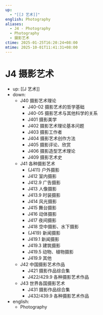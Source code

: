 ```yaml
---
up:
  - "[[J 艺术]]"
english: Photography
aliases:
  - J4 - Photography
  - Photography
  - 摄影艺术
ctime: 2025-01-25T16:20:24+08:00
mtime: 2025-10-01T11:41:31+08:00
---
```


# J4 摄影艺术

- up: [[J 艺术]]
- down:
	- J40 摄影艺术理论
		- J40-02 摄影艺术的哲学基础
		- J40-05 摄影艺术与其他科学的关系
		- J401 摄影美学
		- J402 摄影艺术理论基本问题
		- J403 摄影工作者
		- J404 摄影艺术创作方法
		- J405 摄影评论、欣赏
		- J406 摄影造型艺术理论
		- J409 摄影艺术史
	- J41 各种摄影艺术
		- {J411} 户外摄影
		- J412 室内摄影
		- J412.9 广告摄影
		- J413 人像摄影
		- J413.9 时装摄影
		- J414 风光摄影
		- J415 舞台摄影
		- J416 动体摄影
		- J417 夜间摄影
		- J418 空中摄影、水下摄影
		- {J419} 新闻摄影
		- J419.1 新闻摄影
		- J419.3 建筑摄影
		- J419.5 动物、植物摄影
		- J419.9 其他
	- J42 中国摄影艺术作品
		- J421 摄影作品综合集
		- J422/429.9 各种摄影艺术作品
	- J43 世界各国摄影艺术
		- J431 摄影作品综合集
		- J432/439.9 各种摄影艺术作品
- english:
	- Photography
